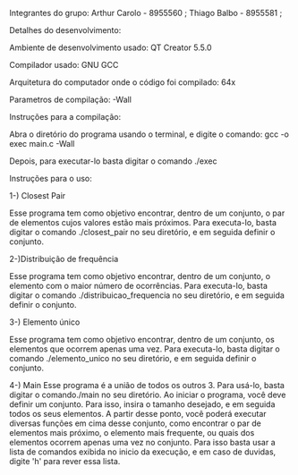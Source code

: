 Integrantes do grupo:
Arthur Carolo - 8955560 ; 
Thiago Balbo - 8955581 ;

Detalhes do desenvolvimento:

Ambiente de desenvolvimento usado: QT Creator 5.5.0 

Compilador usado: GNU GCC

Arquitetura do computador onde o código foi compilado: 64x

Parametros de compilação: -Wall


Instruções para a compilação:

Abra o diretório do programa usando o terminal, e digite o comando:
gcc -o exec main.c -Wall

Depois, para executar-lo basta digitar o comando ./exec


Instruções para o uso:

1-) Closest Pair

Esse programa tem como objetivo encontrar, dentro de um conjunto, o par de elementos cujos valores estão mais próximos. Para executa-lo, basta digitar o comando ./closest_pair no seu diretório, e em seguida definir o conjunto.

2-)Distribuição de frequência

Esse programa tem como objetivo encontrar, dentro de um conjunto, o elemento com o maior número de ocorrências. Para executa-lo, basta digitar o comando ./distribuicao_frequencia no seu diretório, e em seguida definir o conjunto.

3-) Elemento único

Esse programa tem como objetivo encontrar, dentro de um conjunto, os elementos que ocorrem apenas uma vez. Para executa-lo, basta digitar o comando ./elemento_unico no seu diretório, e em seguida definir o conjunto.

4-) Main
Esse programa é a união de todos os outros 3. Para usá-lo, basta digitar o comando./main no seu diretório. Ao iniciar o programa, você deve definir um conjunto. Para isso, insira o tamanho desejado, e em seguida todos os seus elementos. A partir desse ponto, você poderá executar diversas funções em cima desse conjunto, como encontrar o par de elementos mais próximo, o elemento mais frequente, ou quais dos elementos ocorrem apenas uma vez no conjunto. Para isso basta usar a lista de comandos exibida no inicio da execução, e em caso de duvidas, digite 'h' para rever essa lista.

